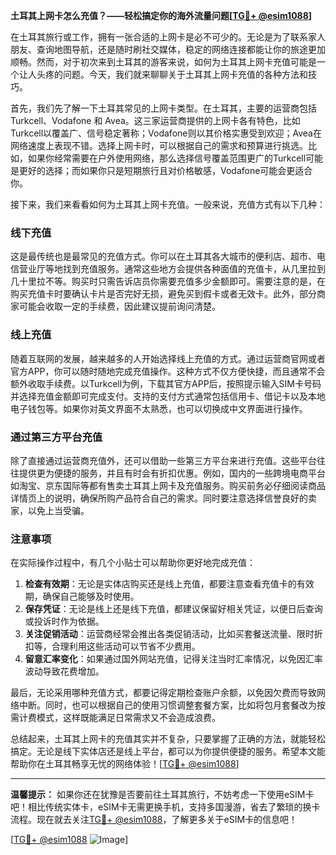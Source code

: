 **土耳其上网卡怎么充值？——轻松搞定你的海外流量问题[[TG💪+ @esim1088](https://t.me/s/esim1088)]**

在土耳其旅行或工作，拥有一张合适的上网卡是必不可少的。无论是为了联系家人朋友、查询地图导航，还是随时刷社交媒体，稳定的网络连接都能让你的旅途更加顺畅。然而，对于初次来到土耳其的游客来说，如何为土耳其上网卡充值可能是一个让人头疼的问题。今天，我们就来聊聊关于土耳其上网卡充值的各种方法和技巧。

首先，我们先了解一下土耳其常见的上网卡类型。在土耳其，主要的运营商包括 Turkcell、Vodafone 和 Avea。这三家运营商提供的上网卡各有特色，比如Turkcell以覆盖广、信号稳定著称；Vodafone则以其价格实惠受到欢迎；Avea在网络速度上表现不错。选择上网卡时，可以根据自己的需求和预算进行挑选。比如，如果你经常需要在户外使用网络，那么选择信号覆盖范围更广的Turkcell可能是更好的选择；而如果你只是短期旅行且对价格敏感，Vodafone可能会更适合你。

接下来，我们来看看如何为土耳其上网卡充值。一般来说，充值方式有以下几种：

### **线下充值**
这是最传统也是最常见的充值方式。你可以在土耳其各大城市的便利店、超市、电信营业厅等地找到充值服务。通常这些地方会提供各种面值的充值卡，从几里拉到几十里拉不等。购买时只需告诉店员你需要充值多少金额即可。需要注意的是，在购买充值卡时要确认卡片是否完好无损，避免买到假卡或者无效卡。此外，部分商家可能会收取一定的手续费，因此建议提前询问清楚。

### **线上充值**
随着互联网的发展，越来越多的人开始选择线上充值的方式。通过运营商官网或者官方APP，你可以随时随地完成充值操作。这种方式不仅方便快捷，而且通常不会额外收取手续费。以Turkcell为例，下载其官方APP后，按照提示输入SIM卡号码并选择充值金额即可完成支付。支持的支付方式通常包括信用卡、借记卡以及本地电子钱包等。如果你对英文界面不太熟悉，也可以切换成中文界面进行操作。

### **通过第三方平台充值**
除了直接通过运营商充值外，还可以借助一些第三方平台来进行充值。这些平台往往提供更为便捷的服务，并且有时会有折扣优惠。例如，国内的一些跨境电商平台如淘宝、京东国际等都有售卖土耳其上网卡及充值服务。购买前务必仔细阅读商品详情页上的说明，确保所购产品符合自己的需求。同时要注意选择信誉良好的卖家，以免上当受骗。

### **注意事项**
在实际操作过程中，有几个小贴士可以帮助你更好地完成充值：
1. **检查有效期**：无论是实体店购买还是线上充值，都要注意查看充值卡的有效期，确保自己能够及时使用。
2. **保存凭证**：无论是线上还是线下充值，都建议保留好相关凭证，以便日后查询或投诉时作为依据。
3. **关注促销活动**：运营商经常会推出各类促销活动，比如买套餐送流量、限时折扣等，合理利用这些活动可以节省不少费用。
4. **留意汇率变化**：如果通过国外网站充值，记得关注当时汇率情况，以免因汇率波动导致花费增加。

最后，无论采用哪种充值方式，都要记得定期检查账户余额，以免因欠费而导致网络中断。同时，也可以根据自己的使用习惯调整套餐方案，比如将包月套餐改为按需计费模式，这样既能满足日常需求又不会造成浪费。

总结起来，土耳其上网卡的充值其实并不复杂，只要掌握了正确的方法，就能轻松搞定。无论是线下实体店还是线上平台，都可以为你提供便捷的服务。希望本文能帮助你在土耳其畅享无忧的网络体验！[[TG💪+ @esim1088](https://t.me/s/esim1088)]

---

**温馨提示：** 如果你还在犹豫是否要前往土耳其旅行，不妨考虑一下使用eSIM卡吧！相比传统实体卡，eSIM卡无需更换手机，支持多国漫游，省去了繁琐的换卡流程。现在就去关注[TG💪+ @esim1088](https://t.me/s/esim1088)，了解更多关于eSIM卡的信息吧！

[[TG💪+ @esim1088](https://t.me/s/esim1088) ![Image](https://i.postimg.cc/4NQfJmqS/Snipaste-2025-05-13-00-14-12.png)]